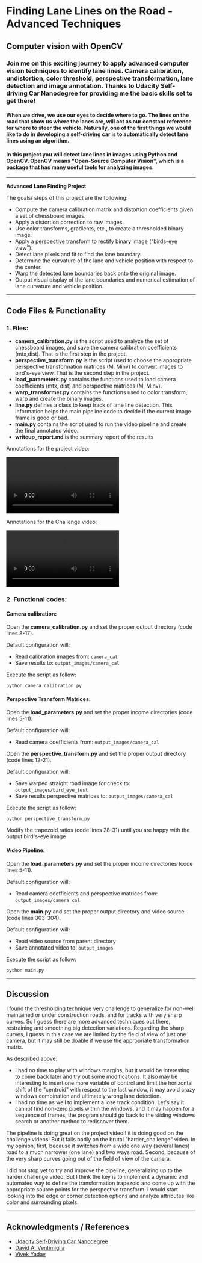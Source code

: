 # Finding Lane Lines on the Road - Advanced Techniques

## Computer vision with OpenCV

### Join me on this exciting journey to apply advanced computer vision techniques to identify lane lines. Camera calibration,  undistortion, color threshold, perspective transformation, lane detection and image annotation. Thanks to Udacity Self-driving Car Nanodegree for providing me the basic skills set to get there!


#### When we drive, we use our eyes to decide where to go.  The lines on the road that show us where the lanes are, will act as our constant reference for where to steer the vehicle.  Naturally, one of the first things we would like to do in developing a self-driving car is to automatically detect lane lines using an algorithm.

#### In this project you will detect lane lines in images using Python and OpenCV.  OpenCV means "Open-Source Computer Vision", which is a package that has many useful tools for analyzing images.

---

**Advanced Lane Finding Project**

The goals/ steps of this project are the following:

* Compute the camera calibration matrix and distortion coefficients given a set of chessboard images.
* Apply a distortion correction to raw images.
* Use color transforms, gradients, etc., to create a thresholded binary image.
* Apply a perspective transform to rectify binary image ("birds-eye view").
* Detect lane pixels and fit to find the lane boundary.
* Determine the curvature of the lane and vehicle position with respect to the center.
* Warp the detected lane boundaries back onto the original image.
* Output visual display of the lane boundaries and numerical estimation of lane curvature and vehicle position.

[//]: # (Videos References)

[video1]: ./output_images/annotated_project_video.mp4 "Project Video"
[video2]: ./output_images/annotated_challenge_video.mp4 "Challenge Video"


---

## Code Files & Functionality

### 1. Files:

* **camera_calibration.py**  is the script used to analyze the set of chessboard images, and save the camera calibration coefficients (mtx,dist). That is the first step in the project.
* **perspective_transform.py** is the script used to choose the appropriate perspective transformation matrices (M, Minv) to convert images to bird's-eye view. That is the second step in the project.
* **load_parameters.py** contains the functions used to load camera coefficients (mtx, dist) and perspective matrices (M, Minv).
* **warp_transformer.py** contains the functions used to color transform, warp and create the binary images.
* **line.py** defines a class to keep track of lane line detection. This information helps the main pipeline code to decide if the current image frame is good or bad.
* **main.py** contains the script used to run the video pipeline and create the final annotated video.
* **writeup_report.md** is the summary report of the results

Annotations for the project video:

![alt text][video1] 

Annotations for the Challenge video:

![alt text][video2] 



### 2. Functional codes:

#### Camera calibration:
Open the **camera_calibration.py** and set the proper output directory (code lines 8-17).

Default configuration will:
* Read calibration images from: `camera_cal`
* Save results to: `output_images/camera_cal` 

Execute the script as follow: 
```
python camera_calibration.py
```

#### Perspective Transform Matrices:
Open the **load_parameters.py** and set the proper income directories (code lines 5-11).

Default configuration will:
* Read camera coefficients from: `output_images/camera_cal`

Open the **perspective_transform.py** and set the proper output directory (code lines 12-21).

Default configuration will:
* Save warped straight road image for check to: `output_images/bird_eye_test`
* Save results perspective matrices to: `output_images/camera_cal`

Execute the script as follow: 
```
python perspective_transform.py
```
Modify the trapezoid ratios (code lines 28-31) until you are happy with the output bird's-eye image 


#### Video Pipeline:
Open the **load_parameters.py** and set the proper income directories (code lines 5-11).

Default configuration will:
* Read camera coefficients and perspective matrices from: `output_images/camera_cal`

Open the **main.py** and set the proper output directory and video source (code lines 303-304).

Default configuration will:
* Read video source from parent directory
* Save annotated video to: `output_images`

Execute the script as follow: 
```
python main.py
```


---


## Discussion

I found the thresholding technique very challenge to generalize for non-well maintained or under construction roads, and for tracks with very sharp curves. So I guess there are more advanced techniques out there, restraining and smoothing big detection variations. Regarding the sharp curves, I guess in this case we are limited by the field of view of just one camera, but it may still be doable if we use the appropriate transformation matrix.

As described above:
* I had no time to play with windows margins, but it would be interesting to come back later and try out some modifications. It also may be interesting to insert one more variable of control and limit the horizontal shift of the "centroid" with respect to the last window, it may avoid crazy windows combination and ultimately wrong lane detection.
* I had no time as well to implement a lose track condition. Let's say it cannot find non-zero pixels within the windows, and it may happen for a sequence of frames, the program should go back to the sliding windows search or another method to rediscover them.

The pipeline is doing great on the project video!! it is doing good on the challenge videos! But it fails badly on the brutal "harder_challenge" video. In my opinion, first, because it switches from a wide one way (several lanes) road to a much narrower (one lane) and two ways road. Second, because of the very sharp curves going out of the field of view of the camera.

I did not stop yet to try and improve the pipeline, generalizing up to the harder challenge video. But I think the key is to implement a dynamic and automated way to define the transformation trapezoid and come up with the appropriate source points for the perspective transform. I would start looking into the edge or corner detection options and analyze attributes like color and surrounding pixels. 


---


## Acknowledgments / References

* [Udacity Self-Driving Car Nanodegree](https://www.udacity.com/drive)
* [David A. Ventimiglia](http://davidaventimiglia.com/advanced_lane_lines.html)
* [Vivek Yadav](https://chatbotslife.com/robust-lane-finding-using-advanced-computer-vision-techniques-46875bb3c8aa)
